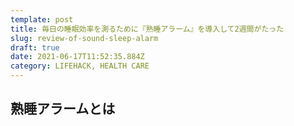 ```yaml
---
template: post
title: 毎日の睡眠効率を測るために『熟睡アラーム』を導入して2週間がたった
slug: review-of-sound-sleep-alarm
draft: true
date: 2021-06-17T11:52:35.884Z
category: LIFEHACK, HEALTH CARE
---
```

## 熟睡アラームとは  

## 